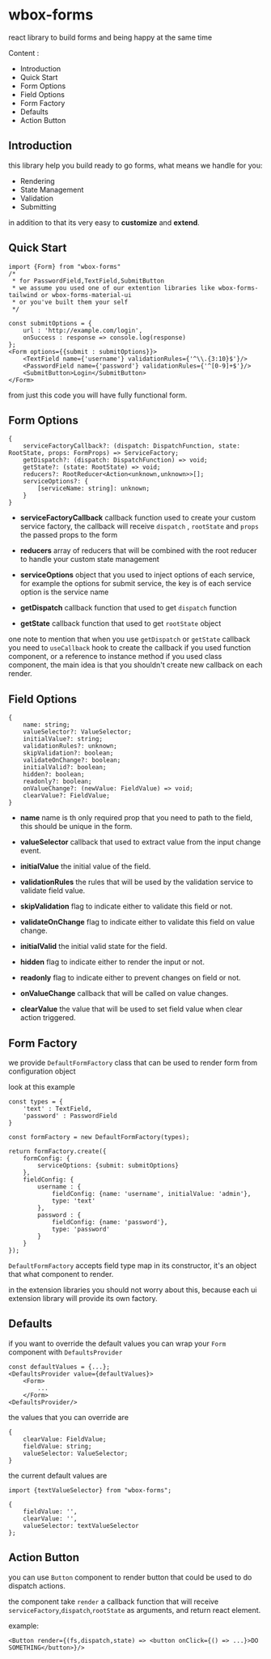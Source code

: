 # wbox-forms

react library to build forms and being happy at the same time

Content :

- Introduction
- Quick Start
- Form Options
- Field Options
- Form Factory
- Defaults
- Action Button


## Introduction

this library help you build ready to go forms, what means we handle for you:

- Rendering
- State Management
- Validation
- Submitting

in addition to that its very easy to **customize** and **extend**.

## Quick Start

    import {Form} from "wbox-forms"
    /*
     * for PasswordField,TextField,SubmitButton 
     * we assume you used one of our extention libraries like wbox-forms-tailwind or wbox-forms-material-ui
     * or you've built them your self
     */

    const submitOptions = {
        url : 'http://example.com/login',
        onSuccess : response => console.log(response) 
    };
    <Form options={{submit : submitOptions}}>
        <TextField name={'username'} validationRules={'^\\.{3:10}$'}/>
        <PasswordField name={'password'} validationRules={'^[0-9]+$'}/>
        <SubmitButton>Login</SubmitButton>
    </Form>

from just this code you will have fully functional form.

## Form Options

    {
        serviceFactoryCallback?: (dispatch: DispatchFunction, state: RootState, props: FormProps) => ServiceFactory;
        getDispatch?: (dispatch: DispatchFunction) => void;
        getState?: (state: RootState) => void;
        reducers?: RootReducer<Action<unknown,unknown>>[];
        serviceOptions?: {
            [serviceName: string]: unknown;
        }
    }

* **serviceFactoryCallback** callback function used to create your custom service factory, the callback will
  receive `dispatch` , `rootState` and `props` the passed props to the form


* **reducers** array of reducers that will be combined with the root reducer to handle your custom state management


* **serviceOptions** object that you used to inject options of each service, for example the options for submit service,
  the key is of each service option is the service name


* **getDispatch** callback function that used to get `dispatch` function


* **getState** callback function that used to get `rootState` object

one note to mention that when you use `getDispatch` or `getState` callback you need to `useCallback` hook to create the
callback if you used function component, or a reference to instance method if you used class component, the main idea is
that you shouldn't create new callback on each render.

## Field Options

    {
        name: string;
        valueSelector?: ValueSelector;
        initialValue?: string;
        validationRules?: unknown;
        skipValidation?: boolean;
        validateOnChange?: boolean;
        initialValid?: boolean;
        hidden?: boolean;
        readonly?: boolean;
        onValueChange?: (newValue: FieldValue) => void;
        clearValue?: FieldValue;
    }

* **name** name is th only required prop that you need to path to the field, this should be unique in the form.


* **valueSelector** callback that used to extract value from the input change event.


* **initialValue** the initial value of the field.


* **validationRules** the rules that will be used by the validation service to validate field value.


* **skipValidation** flag to indicate either to validate this field or not.


* **validateOnChange** flag to indicate either to validate this field on value change.


* **initialValid** the initial valid state for the field.


* **hidden** flag to indicate either to render the input or not.


* **readonly** flag to indicate either to prevent changes on field or not.


* **onValueChange** callback that will be called on value changes.


* **clearValue** the value that will be used to set field value when clear action triggered.

## Form Factory

we provide `DefaultFormFactory` class that can be used to render form from configuration object

look at this example

    const types = {
        'text' : TextField,
        'password' : PasswordField
    }

    const formFactory = new DefaultFormFactory(types);

    return formFactory.create({
        formConfig: {
            serviceOptions: {submit: submitOptions}
        },
        fieldConfig: {
            username : {
                fieldConfig: {name: 'username', initialValue: 'admin'},
                type: 'text'
            },
            password : {
                fieldConfig: {name: 'password'},
                type: 'password'
            }
        }
    });

`DefaultFormFactory` accepts field type map in its constructor, it's an object that what component to render.

in the extension libraries you should not worry about this, because each ui extension library will provide its own
factory.

## Defaults

if you want to override the default values you can wrap your `Form` component with `DefaultsProvider`

    const defaultValues = {...};
    <DefaultsProvider value={defaultValues}>
        <Form>
            ...
        </Form>
    <DefaultsProvider/>

the values that you can override are

    {
        clearValue: FieldValue;
        fieldValue: string;
        valueSelector: ValueSelector;
    }

the current default values are

    import {textValueSelector} from "wbox-forms";
    
    {
        fieldValue: '',
        clearValue: '',
        valueSelector: textValueSelector
    };


## Action Button

you can use `Button` component to render button that could be used to do dispatch actions.


the component take `render` a callback function that will receive `serviceFactory`,`dispatch`,`rootState` as arguments,
and return react element.

example:

    <Button render={(fs,dispatch,state) => <button onClick={() => ...}>DO SOMETHING</button>}/>


